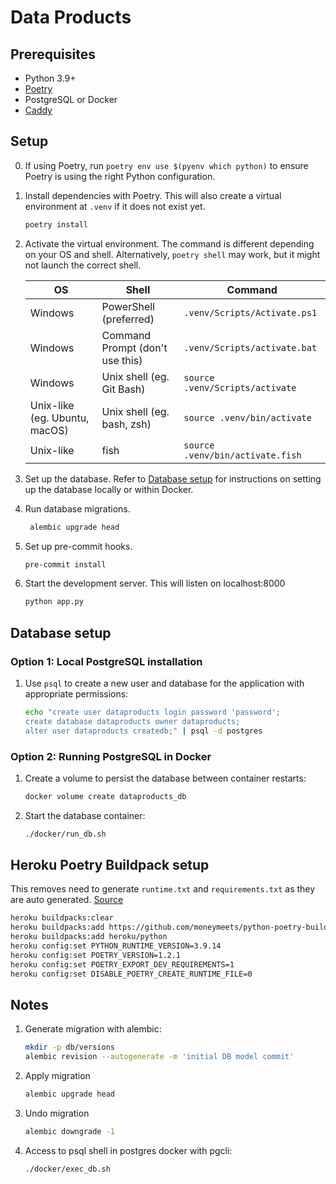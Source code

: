 # Data Products

## Prerequisites

* Python 3.9+
* [Poetry](https://python-poetry.org/docs/)
* PostgreSQL or Docker
* [Caddy](https://caddyserver.com/v2)

## Setup

0. If using Poetry, run `poetry env use $(pyenv which python)` to ensure Poetry is using the right Python configuration.

1. Install dependencies with Poetry. This will also create a virtual environment at `.venv` if it does not exist yet.

   ```bash
   poetry install
   ```

2. Activate the virtual environment. The command is different depending on your OS and shell.
   Alternatively, `poetry shell` may work, but it might not launch the correct shell.

   | OS                            | Shell                           | Command                          |
   |-------------------------------|---------------------------------|----------------------------------|
   | Windows                       | PowerShell (preferred)          | `.venv/Scripts/Activate.ps1`     |
   | Windows                       | Command Prompt (don't use this) | `.venv/Scripts/activate.bat`     |
   | Windows                       | Unix shell (eg. Git Bash)       | `source .venv/Scripts/activate`  |
   | Unix-like (eg. Ubuntu, macOS) | Unix shell (eg. bash, zsh)      | `source .venv/bin/activate`      |
   | Unix-like                     | fish                            | `source .venv/bin/activate.fish` |

3. Set up the database. Refer to [Database setup](#database-setup) for instructions on setting up the database locally
   or within Docker.

4. Run database migrations.

   ```bash
    alembic upgrade head
   ```

5. Set up pre-commit hooks.

   ```bash
   pre-commit install
   ```

6. Start the development server. This will listen on localhost:8000

   ```bash
   python app.py
   ```

## Database setup

### Option 1: Local PostgreSQL installation

1. Use `psql` to create a new user and database for the application with appropriate permissions:

   ```bash
   echo "create user dataproducts login password 'password';
   create database dataproducts owner dataproducts;
   alter user dataproducts createdb;" | psql -d postgres
   ```

### Option 2: Running PostgreSQL in Docker

1. Create a volume to persist the database between container restarts:

   ```bash
   docker volume create dataproducts_db
   ```

2. Start the database container:

   ```bash
   ./docker/run_db.sh
   ```

## Heroku Poetry Buildpack setup

This removes need to generate `runtime.txt` and `requirements.txt` as they are auto generated. [Source](https://elements.heroku.com/buildpacks/moneymeets/python-poetry-buildpack)

```bash
heroku buildpacks:clear
heroku buildpacks:add https://github.com/moneymeets/python-poetry-buildpack.git
heroku buildpacks:add heroku/python
heroku config:set PYTHON_RUNTIME_VERSION=3.9.14
heroku config:set POETRY_VERSION=1.2.1
heroku config:set POETRY_EXPORT_DEV_REQUIREMENTS=1
heroku config:set DISABLE_POETRY_CREATE_RUNTIME_FILE=0
```

## Notes

1. Generate migration with alembic:

    ```bash
    mkdir -p db/versions
    alembic revision --autogenerate -m 'initial DB model commit'
    ```

2. Apply migration

    ```bash
    alembic upgrade head
    ```

3. Undo migration

    ```bash
    alembic downgrade -1
    ```

4. Access to psql shell in postgres docker with pgcli:

    ```bash
    ./docker/exec_db.sh
    ```

